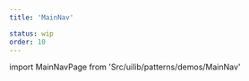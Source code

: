 ```yaml
---
title: 'MainNav'

status: wip
order: 10
---
```


<!--
  ATTENTION: This file is auto generated by using "makeDemosFactory".
  Do not change the content!
-->

import MainNavPage from 'Src/uilib/patterns/demos/MainNav'

<MainNavPage />
